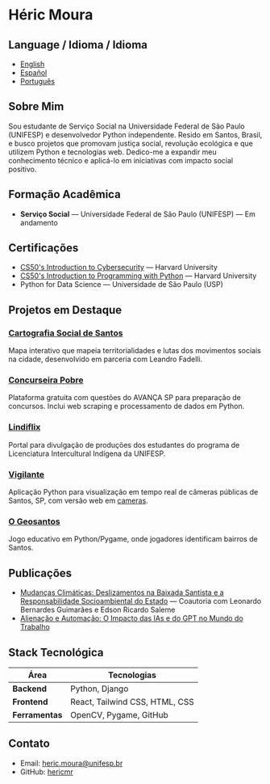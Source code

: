 # Héric Moura

## Language / Idioma / Idioma
- [English](README.en.md)  
- [Español](README.es.md)  
- [Português](README.pt.md)  

## Sobre Mim
Sou estudante de Serviço Social na Universidade Federal de São Paulo (UNIFESP) e desenvolvedor Python independente. Resido em Santos, Brasil, e busco projetos que promovam justiça social, revolução ecológica e que utilizem Python e tecnologias web. Dedico-me a expandir meu conhecimento técnico e aplicá-lo em iniciativas com impacto social positivo.  

## Formação Acadêmica
- **Serviço Social** — Universidade Federal de São Paulo (UNIFESP) — Em andamento  

## Certificações
- [CS50's Introduction to Cybersecurity](https://cs50.harvard.edu/certificates/a8bad3df-610c-4d32-9d61-a5ebff587112) — Harvard University  
- [CS50's Introduction to Programming with Python](https://cs50.harvard.edu/certificates/9537dc35-e94f-4415-b755-8ccbf17f4540) — Harvard University  
- Python for Data Science — Universidade de São Paulo (USP)  

## Projetos em Destaque

### [Cartografia Social de Santos](https://hericmr.github.io/cartografiasocial)
Mapa interativo que mapeia territorialidades e lutas dos movimentos sociais na cidade, desenvolvido em parceria com Leandro Fadelli.  

### [Concurseira Pobre](https://hericmr.github.io/ConcurseiraPobre)
Plataforma gratuita com questões do AVANÇA SP para preparação de concursos. Inclui web scraping e processamento de dados em Python.  

### [Lindiflix](https://hericmr.github.io/Lindiflix)
Portal para divulgação de produções dos estudantes do programa de Licenciatura Intercultural Indígena da UNIFESP.  

### [Vigilante](https://github.com/hericmr/El-Vigilante)
Aplicação Python para visualização em tempo real de câmeras públicas de Santos, SP, com versão web em [cameras](https://hericmr.github.io/cameras).  

### [O Geosantos](https://github.com/hericmr/geosantos)
Jogo educativo em Python/Pygame, onde jogadores identificam bairros de Santos.  

## Publicações
- [Mudanças Climáticas: Deslizamentos na Baixada Santista e a Responsabilidade Socioambiental do Estado](https://doi.org/10.58422/releo2024.e1603) — Coautoria com Leonardo Bernardes Guimarães e Edson Ricardo Saleme  
- [Alienação e Automação: O Impacto das IAs e do GPT no Mundo do Trabalho](https://contrapoder.net/artigo/alienacao-e-automatizacao-o-impacto-das-ias-e-do-gpt-no-mundo-do-trabalho/)  

## Stack Tecnológica

| Área       | Tecnologias |
|------------|-------------|
| **Backend**   | Python, Django |
| **Frontend**  | React, Tailwind CSS, HTML, CSS |
| **Ferramentas** | OpenCV, Pygame, GitHub |

## Contato
- Email: [heric.moura@unifesp.br](mailto:heric.moura@unifesp.br)  
- GitHub: [hericmr](https://github.com/hericmr)  
